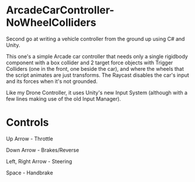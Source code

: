 # ArcadeCarController-NoWheelColliders
Second go at writing a vehicle controller from the ground up using C# and Unity.

This one's a simple Arcade car controller that needs only a single rigidbody component with a box collider and 2 target force objects with Trigger Colliders (one in the front, one beside the car), and where the wheels that the script animates are just transforms. The Raycast disables the car's input and its forces when it's not grounded.

Like my Drone Controller, it uses Unity's new Input System (although with a few lines making use of the old Input Manager).

# Controls

Up Arrow - Throttle

Down Arrow - Brakes/Reverse

Left, Right Arrow - Steering

Space - Handbrake
